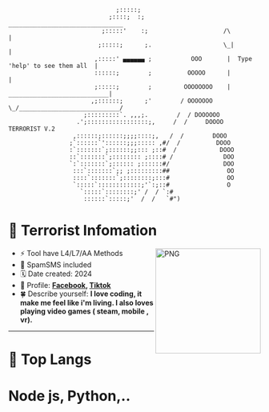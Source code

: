                                   ;:::::;
                                ;::::;  :;                        ________________________________
                              ;:::::'    :;                     /\                               |
                             ;:::::;      ;.                    \_|                              |
                            ,:::::' ▄▄▄▄▄▄ ;           OOO       |  Type 'help' to see them all  |
                            ::::::;        ;          OOOOO      |                               |
                            ;:::::;        ;         OOOOOOOO    |   ____________________________|
                           ,;::::::;      ;'        / OOOOOOO     \_/____________________________/
                         ;:::::::::`. ,,,;.        /  / DOOOOOO
                       .';:::::::::::::::::;,     /  /     DOOOO           TERRORIST V.2
                      ,::::::;::::::;;;;::::;,   /  /        DOOO
                     ;`::::::`'::::::;;;::::: ,#/  /          DOOO
                     :`:::::::`;::::::;;::: ;::#  /            DOOO
                     ::`:::::::`;:::::::: ;::::# /              DOO
                     `:`:::::::`;:::::: ;::::::#/               DOO
                      :::`:::::::`;; ;:::::::::##                OO
                      ::::`:::::::`;::::::::;:::#                OO
                      `:::::`::::::::::::;'`:;::#                O
                        `:::::`::::::::;' /  / `:#
                         ::::::`:::::;'  /  /   `#")

# 📰 Terrorist Infomation
<img align="right" width=210px alt="PNG" src="https://i.pinimg.com/originals/a0/10/21/a010215b786ada4176ae237b5b154310.gif" />

-   ⚡ Tool have L4/L7/AA Methods
-   🌟 SpamSMS included
-   🗓️ Date created: 2024
-   🍁 Profile: **[Facebook](https://www.facebook.com/d4xgg), [Tiktok](https://tiktok.com/@k1euduy4nh)**
-   🍀 Describe yourself: **I love coding, it make me feel like i'm living. I also loves playing video games ( steam, mobile , vr).**
<hr>

# 📖 Top Langs
# Node js, Python,..
